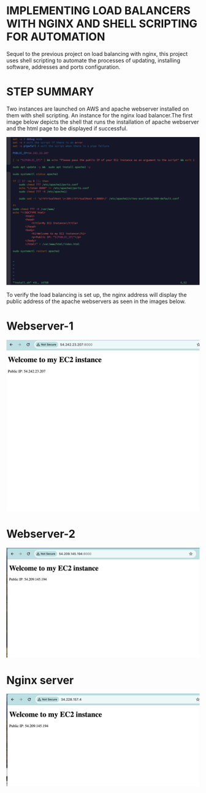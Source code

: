 # IMPLEMENTING LOAD BALANCERS WITH NGINX AND SHELL SCRIPTING FOR AUTOMATION

Sequel to the previous project on load balancing with nginx, this project uses shell scripting to automate the processes of updating, installing software, addresses and ports configuration.

# STEP SUMMARY

Two instances are launched on AWS and apache webserver installed on them with shell scripting. An instance for the nginx load balancer.The first image below depicts the shell that runs the installation of apache webserver and the html page to be displayed if successful. 

![Alt text](<images/Screenshot 2024-02-22 at 10.32.12.png>)

To verify the load balancing is set up, the nginx address will display the public address of the apache webservers as seen in the images below. 

# Webserver-1
![Alt text](<images/Screenshot 2024-02-22 at 10.39.04.png>)

# Webserver-2
![Alt text](<images/Screenshot 2024-02-22 at 10.41.01.png>)

# Nginx server
![Alt text](<images/Screenshot 2024-02-22 at 10.42.21.png>)